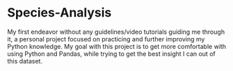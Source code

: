 # Species-Analysis
My first endeavor without any guidelines/video tutorials guiding me through it, a personal project focused on practicing and further improving my Python knowledge.
My goal with this project is to get more comfortable with using Python and Pandas, while trying to get the best insight I can out of this dataset. 
